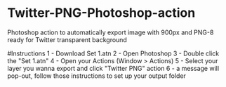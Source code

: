# Twitter-PNG-Photoshop-action
Photoshop action to automatically export image with 900px and PNG-8 ready for Twitter transparent background

#Instructions
1 - Download Set 1.atn
2 - Open Photoshop
3 - Double click the "Set 1.atn"
4 - Open your Actions (Window > Actions)
5 - Select your layer you wanna export and click "Twitter PNG" action
6 - a message will pop-out, follow those instructions to set up your output folder
